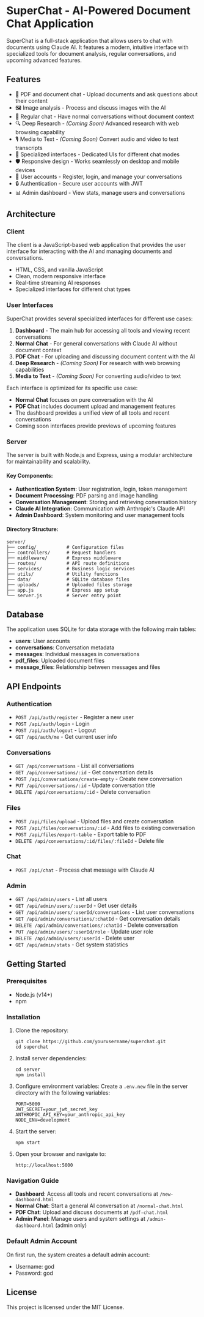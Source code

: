 # SuperChat - AI-Powered Document Chat Application

SuperChat is a full-stack application that allows users to chat with documents using Claude AI. It features a modern, intuitive interface with specialized tools for document analysis, regular conversations, and upcoming advanced features.

## Features

- 📄 PDF and document chat - Upload documents and ask questions about their content
- 🖼️ Image analysis - Process and discuss images with the AI
- 💬 Regular chat - Have normal conversations without document context
- 🔍 Deep Research - *(Coming Soon)* Advanced research with web browsing capability 
- 🎙️ Media to Text - *(Coming Soon)* Convert audio and video to text transcripts
- 🎯 Specialized interfaces - Dedicated UIs for different chat modes
- 🛡️ Responsive design - Works seamlessly on desktop and mobile devices
- 👥 User accounts - Register, login, and manage your conversations
- 🔒 Authentication - Secure user accounts with JWT
- 📊 Admin dashboard - View stats, manage users and conversations

## Architecture

### Client

The client is a JavaScript-based web application that provides the user interface for interacting with the AI and managing documents and conversations.

- HTML, CSS, and vanilla JavaScript
- Clean, modern responsive interface
- Real-time streaming AI responses
- Specialized interfaces for different chat types

### User Interfaces

SuperChat provides several specialized interfaces for different use cases:

1. **Dashboard** - The main hub for accessing all tools and viewing recent conversations
2. **Normal Chat** - For general conversations with Claude AI without document context
3. **PDF Chat** - For uploading and discussing document content with the AI
4. **Deep Research** - *(Coming Soon)* For research with web browsing capabilities
5. **Media to Text** - *(Coming Soon)* For converting audio/video to text

Each interface is optimized for its specific use case:
- **Normal Chat** focuses on pure conversation with the AI
- **PDF Chat** includes document upload and management features
- The dashboard provides a unified view of all tools and recent conversations
- Coming soon interfaces provide previews of upcoming features

### Server

The server is built with Node.js and Express, using a modular architecture for maintainability and scalability.

#### Key Components:

- **Authentication System**: User registration, login, token management
- **Document Processing**: PDF parsing and image handling
- **Conversation Management**: Storing and retrieving conversation history
- **Claude AI Integration**: Communication with Anthropic's Claude API
- **Admin Dashboard**: System monitoring and user management tools

#### Directory Structure:

```
server/
├── config/           # Configuration files
├── controllers/      # Request handlers
├── middleware/       # Express middleware
├── routes/           # API route definitions
├── services/         # Business logic services
├── utils/            # Utility functions
├── data/             # SQLite database files
├── uploads/          # Uploaded files storage
├── app.js            # Express app setup
└── server.js         # Server entry point
```

## Database

The application uses SQLite for data storage with the following main tables:

- **users**: User accounts
- **conversations**: Conversation metadata
- **messages**: Individual messages in conversations
- **pdf_files**: Uploaded document files
- **message_files**: Relationship between messages and files

## API Endpoints

### Authentication

- `POST /api/auth/register` - Register a new user
- `POST /api/auth/login` - Login
- `POST /api/auth/logout` - Logout
- `GET /api/auth/me` - Get current user info

### Conversations

- `GET /api/conversations` - List all conversations
- `GET /api/conversations/:id` - Get conversation details
- `POST /api/conversations/create-empty` - Create new conversation
- `PUT /api/conversations/:id` - Update conversation title
- `DELETE /api/conversations/:id` - Delete conversation

### Files

- `POST /api/files/upload` - Upload files and create conversation
- `POST /api/files/conversations/:id` - Add files to existing conversation
- `POST /api/files/export-table` - Export table to PDF
- `DELETE /api/conversations/:id/files/:fileId` - Delete file

### Chat

- `POST /api/chat` - Process chat message with Claude AI

### Admin

- `GET /api/admin/users` - List all users
- `GET /api/admin/users/:userId` - Get user details
- `GET /api/admin/users/:userId/conversations` - List user conversations
- `GET /api/admin/conversations/:chatId` - Get conversation details
- `DELETE /api/admin/conversations/:chatId` - Delete conversation
- `PUT /api/admin/users/:userId/role` - Update user role
- `DELETE /api/admin/users/:userId` - Delete user
- `GET /api/admin/stats` - Get system statistics

## Getting Started

### Prerequisites

- Node.js (v14+)
- npm

### Installation

1. Clone the repository:
   ```
   git clone https://github.com/yourusername/superchat.git
   cd superchat
   ```

2. Install server dependencies:
   ```
   cd server
   npm install
   ```

3. Configure environment variables:
   Create a `.env.new` file in the server directory with the following variables:
   ```
   PORT=5000
   JWT_SECRET=your_jwt_secret_key
   ANTHROPIC_API_KEY=your_anthropic_api_key
   NODE_ENV=development
   ```

4. Start the server:
   ```
   npm start
   ```

5. Open your browser and navigate to:
   ```
   http://localhost:5000
   ```

### Navigation Guide

- **Dashboard**: Access all tools and recent conversations at `/new-dashboard.html`
- **Normal Chat**: Start a general AI conversation at `/normal-chat.html`
- **PDF Chat**: Upload and discuss documents at `/pdf-chat.html`
- **Admin Panel**: Manage users and system settings at `/admin-dashboard.html` (admin only)

### Default Admin Account

On first run, the system creates a default admin account:
- Username: god
- Password: god

## License

This project is licensed under the MIT License.

